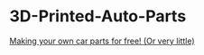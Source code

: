 # 3D-Printed-Auto-Parts
[Making your own car parts for free! (Or very little)](https://youtu.be/pR0Gu3u8D_k)
